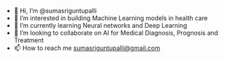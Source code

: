 - 👋 Hi, I’m @sumasriguntupalli
- 👀 I’m interested in building Machine Learning models in health care
- 🌱 I’m currently learning Neural networks and Deep Learning 
- 💞️ I’m looking to collaborate on AI for Medical Diagnosis, Prognosis and Treatment
- 📫 How to reach me sumasriguntupalli@gmail.com

<!---
sumasriguntupalli/sumasriguntupalli is a ✨ special ✨ repository because its `README.md` (this file) appears on your GitHub profile.
You can click the Preview link to take a look at your changes.
--->
